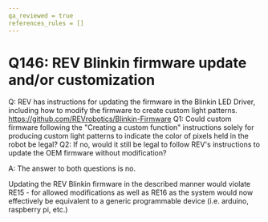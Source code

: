 ```yaml
---
qa_reviewed = true
references_rules = []
---
```


# Q146: REV Blinkin firmware update and/or customization

Q: REV has instructions for updating the firmware in the Blinkin LED Driver, including how to modify the firmware to create custom light patterns.   https://github.com/REVrobotics/Blinkin-Firmware
Q1: Could custom firmware following the "Creating a custom function" instructions solely for producing custom light patterns to indicate the color of pixels held in the robot be legal? 
Q2: If no, would it still be legal to follow REV's instructions to update the OEM firmware without modification?

A: The answer to both questions is no.

Updating the REV Blinkin firmware in the described manner would violate RE15 - for allowed modifications as well as RE16 as the system would now effectively be equivalent to a generic programmable device (i.e. arduino, raspberry pi, etc.)